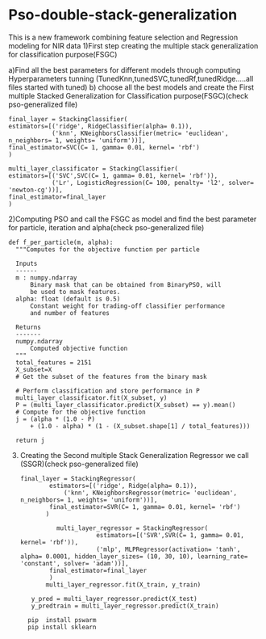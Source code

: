 # Pso-double-stack-generalization
This is a new framework combining feature selection and Regression modeling for NIR data
1)First step creating the multiple stack generalization for classification purpose(FSGC)

  a)Find all the best parameters for different models through computing Hyperparameters tunning (TunedKnn,tunedSVC,tunedRf,tunedRidge.....all files started with tuned)
  b) choose all the best models and create the First multiple Stacked Generalization for Classification purpose(FSGC)(check pso-generalized file)
    
    final_layer = StackingClassifier(
    estimators=[('ridge', RidgeClassifier(alpha= 0.1)),
                ('knn', KNeighborsClassifier(metric= 'euclidean', n_neighbors= 1, weights= 'uniform'))],
    final_estimator=SVC(C= 1, gamma= 0.01, kernel= 'rbf')
    )

    multi_layer_classificator = StackingClassifier(
    estimators=[('SVC',SVC(C= 1, gamma= 0.01, kernel= 'rbf')),
                ('Lr', LogisticRegression(C= 100, penalty= 'l2', solver= 'newton-cg'))],
    final_estimator=final_layer
    )


2)Computing PSO and call the FSGC as model and find the best parameter for particle, iteration and alpha(check pso-generalized file)
  
    def f_per_particle(m, alpha):
      """Computes for the objective function per particle

      Inputs
      ------
      m : numpy.ndarray
          Binary mask that can be obtained from BinaryPSO, will
          be used to mask features.
      alpha: float (default is 0.5)
          Constant weight for trading-off classifier performance
          and number of features

      Returns
      -------
      numpy.ndarray
          Computed objective function
      """
      total_features = 2151
      X_subset=X
      # Get the subset of the features from the binary mask

      # Perform classification and store performance in P
      multi_layer_classificator.fit(X_subset, y)
      P = (multi_layer_classificator.predict(X_subset) == y).mean()
      # Compute for the objective function
      j = (alpha * (1.0 - P)
          + (1.0 - alpha) * (1 - (X_subset.shape[1] / total_features)))

      return j

3)  Creating the Second multiple Stack Generalization Regressor we call (SSGR)(check pso-generalized file)
       
       
        final_layer = StackingRegressor(
                estimators=[('ridge', Ridge(alpha= 0.1)),
                    ('knn', KNeighborsRegressor(metric= 'euclidean', n_neighbors= 1, weights= 'uniform'))],
                final_estimator=SVR(C= 1, gamma= 0.01, kernel= 'rbf')
               )

                  multi_layer_regressor = StackingRegressor(
                             estimators=[('SVR',SVR(C= 1, gamma= 0.01, kernel= 'rbf')),
                             ('mlp', MLPRegressor(activation= 'tanh', alpha= 0.0001, hidden_layer_sizes= (10, 30, 10), learning_rate= 'constant', solver= 'adam'))],
                final_estimator=final_layer
                )
               multi_layer_regressor.fit(X_train, y_train)

           y_pred = multi_layer_regressor.predict(X_test)
           y_predtrain = multi_layer_regressor.predict(X_train)
           
          pip  install pswarm
          pip install sklearn
           


